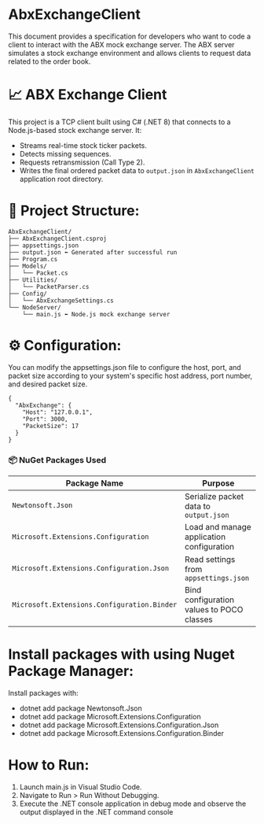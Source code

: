 # AbxExchangeClient
This document provides a specification for developers who want to code a client to interact with the ABX mock exchange server. The ABX server simulates a stock exchange environment and allows clients to request data related to the order book.
# 📈 ABX Exchange Client

This project is a TCP client built using C# (.NET 8) that connects to a Node.js-based stock exchange server. It:
- Streams real-time stock ticker packets.
- Detects missing sequences.
- Requests retransmission (Call Type 2).
- Writes the final ordered packet data to `output.json` in `AbxExchangeClient` application root directory.

# 📁 Project Structure:

```text
AbxExchangeClient/
├── AbxExchangeClient.csproj
├── appsettings.json
├── output.json ⬅️ Generated after successful run
├── Program.cs
├── Models/
│   └── Packet.cs
├── Utilities/
│   └── PacketParser.cs
├── Config/
│   └── AbxExchangeSettings.cs
└── NodeServer/
    └── main.js ⬅️ Node.js mock exchange server
```

# ⚙️ Configuration:

You can modify the appsettings.json file to configure the host, port, and packet size according to your system's specific host address, port number, and desired packet size.
```text
{
  "AbxExchange": {
    "Host": "127.0.0.1",
    "Port": 3000,
    "PacketSize": 17
  }
}
```
### 📦 NuGet Packages Used

| Package Name                             | Purpose                                      |
|------------------------------------------|----------------------------------------------|
| `Newtonsoft.Json`                        | Serialize packet data to `output.json`       |
| `Microsoft.Extensions.Configuration`     | Load and manage application configuration    |
| `Microsoft.Extensions.Configuration.Json`| Read settings from `appsettings.json`        |
| `Microsoft.Extensions.Configuration.Binder` | Bind configuration values to POCO classes |

# Install packages with using Nuget Package Manager:
Install packages with:
- dotnet add package Newtonsoft.Json
- dotnet add package Microsoft.Extensions.Configuration
- dotnet add package Microsoft.Extensions.Configuration.Json
- dotnet add package Microsoft.Extensions.Configuration.Binder

# How to Run:

1. Launch main.js in Visual Studio Code.
2. Navigate to Run > Run Without Debugging.
3. Execute the .NET console application in debug mode and observe the output displayed in the .NET command console

